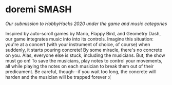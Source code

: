 # doremi SMASH

_Our submission to HobbyHacks 2020 under the game and music categories_

Inspired by auto-scroll games by Mario, Flappy Bird, and Geometry Dash, our game integrates music into into its controls. Imagine this situation: you're at a concert (with your instrument of choice, of course) when suddenly, it starts pouring concrete! By some miracle, there's no concrete on you. Alas, everyone else is stuck, including the musicians. But, the show must go on! To save the musicians, play notes to control your movements, all while playing the notes on each musician to break them out of their predicament. Be careful, though--if you wait too long, the concrete will harden and the musician will be trapped forever :(
